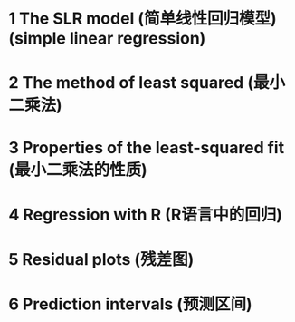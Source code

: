 # 1 The SLR model (简单线性回归模型) (simple linear regression)
# 2 The method of least squared (最小二乘法)
# 3 Properties of the least-squared fit (最小二乘法的性质)
# 4 Regression with R (R语言中的回归)
# 5 Residual plots (残差图)
# 6 Prediction intervals (预测区间)